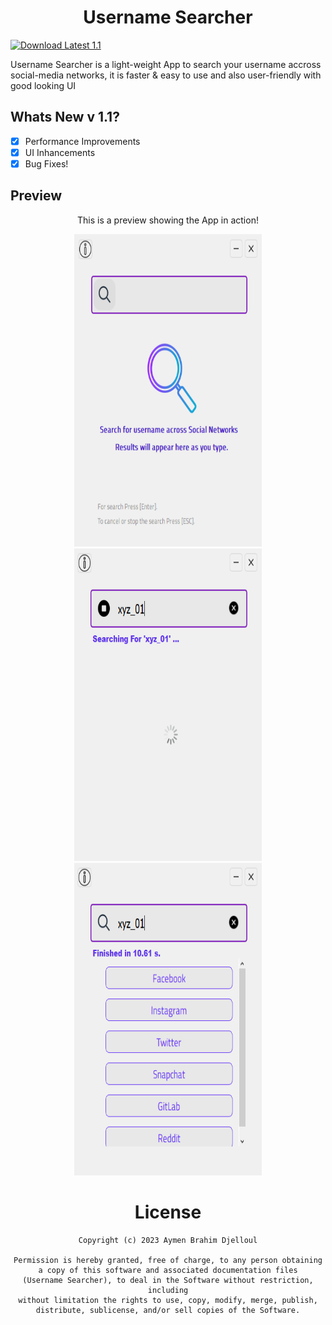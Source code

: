 <h1 align="center">Username Searcher</h1>

[![Download Latest 1.1](https://img.shields.io/badge/Download-Latest-brightgreen.svg)](https://github.com/aymenbrahimdjelloul/Username-Searcher/releases/download/v1.0.0-beta/Username-Searcher-0.0.1v.zip) 

<p>Username Searcher is a light-weight App to search your username accross social-media networks, it is faster & easy to use and also user-friendly with good looking UI</p>

<h2>Whats New v 1.1?</h2>

- [x] Performance Improvements
- [x] UI Inhancements
- [x] Bug Fixes!

<h2>Preview</h2>
<p align="center">This is a preview showing the App in action!</p>
<div align="center">
  <img src="images/username_searcher_pic1.PNG" width="300" height="500" alt="Image 1">
  <img src="images/username_searcher_pic2.PNG" width="300" height="500" alt="Image 2">
  <img src="images/username_searcher_pic3.PNG" width="300" height="500" alt="Image 3"
</div>

<h1 align="center">License</h1>

~~~
Copyright (c) 2023 Aymen Brahim Djelloul

Permission is hereby granted, free of charge, to any person obtaining
a copy of this software and associated documentation files
(Username Searcher), to deal in the Software without restriction, including
without limitation the rights to use, copy, modify, merge, publish,
distribute, sublicense, and/or sell copies of the Software.
~~~
